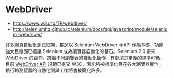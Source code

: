 # WebDriver

* <https://www.w3.org/TR/webdriver/>
* <http://seleniumhq.github.io/selenium/docs/api/javascript/module/selenium-webdriver/>

許多網頁自動化測試框架，都是以 Selenium WebDriver ＊API 作為基礎，功能強大且穩固已經讓 Selenium 成為瀏覽器自動化的基石。Selenium 2.0 帶來 WebDriver 的實作，跨越不同瀏覽器的自動化操作，有更清楚定義的標準可循，目前 [WebDriver API](http://www.w3.org/TR/webdriver/) 規範已提交 W3C，若能夠被標準化且在各大瀏覽器實作，執行跨瀏覽器的自動化測試工作將會被簡化許多。
